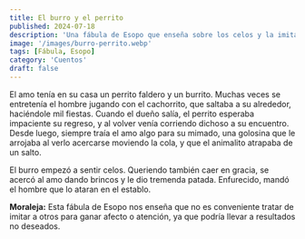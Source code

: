 ```yaml
---
title: El burro y el perrito
published: 2024-07-18
description: 'Una fábula de Esopo que enseña sobre los celos y la imitación a través de la historia de un burro que intenta emular al perrito favorito de su amo.'
image: '/images/burro-perrito.webp'
tags: [Fábula, Esopo]
category: 'Cuentos'
draft: false
---
```


El amo tenía en su casa un perrito faldero y un burrito. Muchas veces se entretenía el hombre jugando con el cachorrito, que saltaba a su alrededor, haciéndole mil fiestas. Cuando el dueño salía, el perrito esperaba impaciente su regreso, y al volver venía corriendo dichoso a su encuentro. Desde luego, siempre traía el amo algo para su mimado, una golosina que le arrojaba al verlo acercarse moviendo la cola, y que el animalito atrapaba de un salto.

El burro empezó a sentir celos. Queriendo también caer en gracia, se acercó al amo dando brincos y le dio tremenda patada. Enfurecido, mandó el hombre que lo ataran en el establo.

**Moraleja:** Esta fábula de Esopo nos enseña que no es conveniente tratar de imitar a otros para ganar afecto o atención, ya que podría llevar a resultados no deseados.
